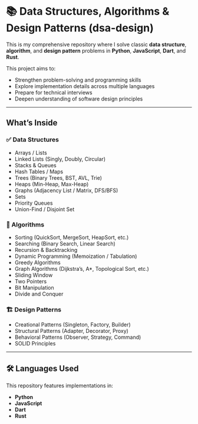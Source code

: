# 📚 Data Structures, Algorithms & Design Patterns (dsa-design)

This is my comprehensive repository where I solve classic **data structure**, **algorithm**, and **design pattern** problems in **Python**, **JavaScript**, **Dart**, and **Rust**.

This project aims to:
- Strengthen problem-solving and programming skills
- Explore implementation details across multiple languages
- Prepare for technical interviews
- Deepen understanding of software design principles

---

## What’s Inside

### ✅ Data Structures
- Arrays / Lists
- Linked Lists (Singly, Doubly, Circular)
- Stacks & Queues
- Hash Tables / Maps
- Trees (Binary Trees, BST, AVL, Trie)
- Heaps (Min-Heap, Max-Heap)
- Graphs (Adjacency List / Matrix, DFS/BFS)
- Sets
- Priority Queues
- Union-Find / Disjoint Set

### 🚀 Algorithms
- Sorting (QuickSort, MergeSort, HeapSort, etc.)
- Searching (Binary Search, Linear Search)
- Recursion & Backtracking
- Dynamic Programming (Memoization / Tabulation)
- Greedy Algorithms
- Graph Algorithms (Dijkstra’s, A*, Topological Sort, etc.)
- Sliding Window
- Two Pointers
- Bit Manipulation
- Divide and Conquer

### 🏗 Design Patterns
- Creational Patterns (Singleton, Factory, Builder)
- Structural Patterns (Adapter, Decorator, Proxy)
- Behavioral Patterns (Observer, Strategy, Command)
- SOLID Principles

---

## 🛠 Languages Used

This repository features implementations in:
-  **Python**
-  **JavaScript**
-  **Dart**
-  **Rust**



